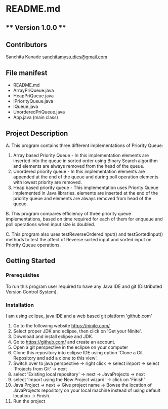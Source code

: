 # README.md
** Version 1.0.0 **
--
## Contributors
Sanchita Kanade <sanchitamystudies@gmail.com>

## File manifest
  - README.md
  - ArrayPriQueue.java 
  - HeapPriQueue.java
  - IPriorityQueue.java
  - IQueue.java 
  - UnorderedPriQueue.java
  - App.java (main class)
   
## Project Description

A.  This program contains three different implementations of Priority Queue:
1) Array based Priority Queue - In this implementation elements are inserted into the queue in sorted order using 
Binary Search algorithm and elements are always removed from the head of the queue.
2) Unordered priority queue - In this implementation elements are appended at the end of the queue and during poll operation
elements with lowest priority are removed.
3) Heap based priority queue - This implementation uses Priority Queue implemented in Java libraries.
elements are inserted at the end of the priority queue and elements are always removed from head of the queue.

B. This program compares efficiency of three priority queue implementations, based on time required for each of them 
for enqueue and poll operations when input size is doubled.

C. This program also uses testReverseOrderedInput() and testSortedInput() methods to test the affect of Reverse sorted input 
and sorted input on Priority Queue operations.
	 
## Getting Started

### Prerequisites

 To run this program user required to have any Java IDE and git (Distributed Version Control System).

### Installation
I am using eclipse, java IDE and a web based git platform 'github.com'
1. Go to the following website
   https://ninite.com/
2. Select proper JDK and eclipse, then click on 'Get your Ninite'. 
3. Download and install eclipse and JDK.
4. Go to https://github.com/ and create an account.
5. Open a git perspective in the eclipse on your computer
6. Clone this repository into eclipse IDE using option 'Clone a Git Repository and add a clone to this view'.
7. Switch over to java perspective -> right click -> select import -> select 'Projects from Git' -> next
8. select 'Existing local repository' -> next -> JavaProjects -> next
9. select 'Import using the New Project wizard' -> click on 'Finish'
10. Java Project -> next -> Give project name -> Bowse the location of JavaProjects repository on your local machine 
instead of using default location -> Finish.
11. Run the project

